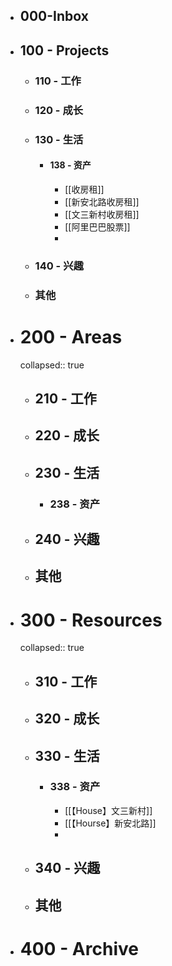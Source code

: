- ## 000-Inbox
- ## 100 - Projects
	- ### 110 - 工作
	- ### 120 - 成长
	- ### 130 - 生活
		- #### 138 - 资产
			- [[收房租]]
			- [[新安北路收房租]]
			- [[文三新村收房租]]
			- [[阿里巴巴股票]]
			-
	- ### 140 - 兴趣
	- ### 其他
- # 200 - Areas
  collapsed:: true
	- ## 210 - 工作
	- ## 220 - 成长
	- ## 230 - 生活
		- ### 238 - 资产
	- ## 240 - 兴趣
	- ## 其他
- # 300 - Resources
  collapsed:: true
	- ## 310 - 工作
	- ## 320 - 成长
	- ## 330 - 生活
		- ### 338 - 资产
			- [[【House】文三新村]]
			- [[【Hourse】新安北路]]
			-
	- ## 340 - 兴趣
	- ## 其他
- # 400 - Archive